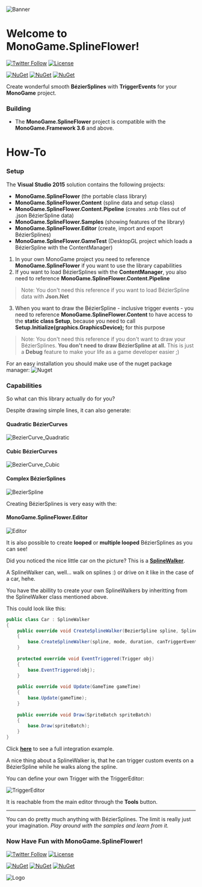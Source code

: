 ![Banner](Logos/Logo_Banner_800.png)

# Welcome to MonoGame.SplineFlower!
[![Twitter Follow](https://img.shields.io/twitter/follow/sqrMin1.svg?style=flat-square&label=Follow&logo=twitter)](https://twitter.com/sqrMin1)
[![License](https://img.shields.io/badge/License-MIT!-blue.svg?style=flat-square&colorA=bc9621&colorB=77c433)](https://github.com/sqrMin1/MonoGame.SplineFlower/blob/master/LICENSE)

[![NuGet](https://img.shields.io/badge/NuGet-MonoGame.SplineFlower-blue.svg?style=flat-square&colorA=3260c4&colorB=77c433)](https://www.nuget.org/packages/MonoGame.SplineFlower)
[![NuGet](https://img.shields.io/badge/NuGet-MonoGame.SplineFlower.Content-blue.svg?style=flat-square&colorA=3260c4&colorB=77c433)](https://www.nuget.org/packages/MonoGame.SplineFlower.Content)
[![NuGet](https://img.shields.io/badge/NuGet-MonoGame.SplineFlower.Content.Pipeline-blue.svg?style=flat-square&colorA=3260c4&colorB=77c433)](https://www.nuget.org/packages/MonoGame.SplineFlower.Content.Pipeline)

Create wonderful smooth **BézierSplines** with **TriggerEvents** for your **MonoGame** project.

### Building

* The **MonoGame.SplineFlower** project is compatible with the **MonoGame.Framework 3.6** and above.

# How-To
### Setup

The **Visual Studio 2015** solution contains the following projects:
- **MonoGame.SplineFlower** (the portable class library)
- **MonoGame.SplineFlower.Content** (spline data and setup class)
- **MonoGame.SplineFlower.Content.Pipeline** (creates .xnb files out of .json BézierSpline data)
- **MonoGame.SplineFlower.Samples** (showing features of the library)
- **MonoGame.SplineFlower.Editor** (create, import and export BézierSplines)
- **MonoGame.SplineFlower.GameTest** (DesktopGL project which loads a BézierSpline with the ContentManager)

1. In your own MonoGame project you need to reference **MonoGame.SplineFlower** if you want to use the library capabilities
2. If you want to load BézierSplines with the **ContentManager**, you also need to reference **MonoGame.SplineFlower.Content.Pipeline**
> Note: You don't need this reference if you want to load BézierSpline data with **Json.Net**
3. When you want to draw the BézierSpline - inclusive trigger events - you need to reference **MonoGame.SplineFlower.Content** to have access
to the **static class Setup**, because you need to call **Setup.Initialize(graphics.GraphicsDevice);** for this purpose
> Note: You don't need this reference if you don't want to draw your BézierSplines. **You don't need to draw BézierSpline at all.**
This is just a **Debug** feature to make your life as a game developer easier ;)

For an easy installation you should make use of the nuget package manager:
![Nuget](doc/Nuget.png)

### Capabilities

So what can this library actually do for you?

Despite drawing simple lines, it can also generate:

#### Quadratic BézierCurves
![BezierCurve_Quadratic](doc/BezierCurve_Quadratic.png)

#### Cubic BézierCurves
![BezierCurve_Cubic](doc/BezierCurve_Cubic.png)

#### Complex BézierSplines
![BezierSpline](doc/BezierSpline.png)

Creating BézierSplines is very easy with the: 

#### MonoGame.SplineFlower.Editor
![Editor](doc/Editor.png)

It is also possible to create **looped** or **multiple looped** BézierSplines as you can see!

Did you noticed the nice little car on the picture? This is a **[SplineWalker](https://github.com/sqrMin1/MonoGame.SplineFlower/blob/master/MonoGame.SplineFlower/SplineWalker.cs)**.

A SplineWalker can, well... walk on splines :) or drive on it like in the case of a car, hehe.

You have the abillity to create your own SplineWalkers by inheritting from the SplineWalker class mentioned above.

This could look like this:

```c#
public class Car : SplineWalker
{
    public override void CreateSplineWalker(BezierSpline spline, SplineWalkerMode mode, int duration, bool canTriggerEvents = true, bool    autoStart = true)
    {
        base.CreateSplineWalker(spline, mode, duration, canTriggerEvents, autoStart);
    }
    
    protected override void EventTriggered(Trigger obj)
    {
        base.EventTriggered(obj);
    }
    
    public override void Update(GameTime gameTime)
    {
        base.Update(gameTime);
    }
    
    public override void Draw(SpriteBatch spriteBatch)
    {
        base.Draw(spriteBatch);
    }
}
```

Click **[here](https://github.com/sqrMin1/MonoGame.SplineFlower/blob/master/MonoGame.SplineFlower.Samples/Car.cs)** to see a full integration example.

A nice thing about a SplineWalker is, that he can trigger custom events on a BézierSpline while he walks along the spline.

You can define your own Trigger with the TriggerEditor:

![TriggerEditor](doc/TriggerEditor.png)

It is reachable from the main editor through the **Tools** button.

---

You can do pretty much anything with BézierSplines. The limit is really just your imagination.
*Play around with the samples and learn from it.*

### Now Have Fun with MonoGame.SplineFlower!
[![Twitter Follow](https://img.shields.io/twitter/follow/sqrMin1.svg?style=flat-square&label=Follow&logo=twitter)](https://twitter.com/sqrMin1)
[![License](https://img.shields.io/badge/License-MIT!-blue.svg?style=flat-square&colorA=bc9621&colorB=77c433)](https://github.com/sqrMin1/MonoGame.SplineFlower/blob/master/LICENSE)

[![NuGet](https://img.shields.io/badge/NuGet-MonoGame.SplineFlower-blue.svg?style=flat-square&colorA=3260c4&colorB=77c433)](https://www.nuget.org/packages/MonoGame.SplineFlower)
[![NuGet](https://img.shields.io/badge/NuGet-MonoGame.SplineFlower.Content-blue.svg?style=flat-square&colorA=3260c4&colorB=77c433)](https://www.nuget.org/packages/MonoGame.SplineFlower.Content)
[![NuGet](https://img.shields.io/badge/NuGet-MonoGame.SplineFlower.Content.Pipeline-blue.svg?style=flat-square&colorA=3260c4&colorB=77c433)](https://www.nuget.org/packages/MonoGame.SplineFlower.Content.Pipeline)

![Logo](Logos/Logo_Shadow_256.png)
